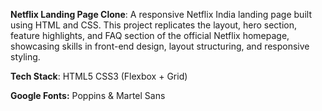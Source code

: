 **Netflix Landing Page Clone**:
A responsive Netflix India landing page built using HTML and CSS. This project replicates the layout, hero section, feature highlights, and FAQ section of the official Netflix homepage, showcasing skills in front-end design, layout structuring, and responsive styling.

**Tech Stack**: HTML5
CSS3 (Flexbox + Grid)

**Google Fonts:** Poppins & Martel Sans
